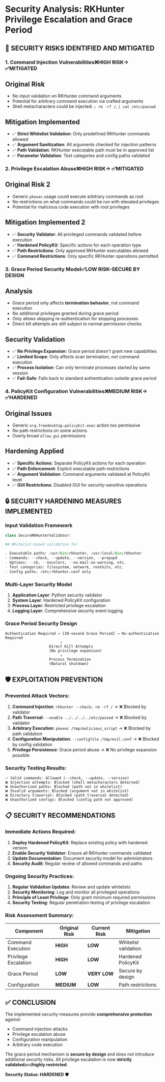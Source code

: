# Security Analysis: RKHunter Privilege Escalation and Grace Period

## 🚨 **SECURITY RISKS IDENTIFIED AND MITIGATED**

### **1. Command Injection Vulnerabilities**❌**HIGH RISK**→ ✅**MITIGATED**

## Original Risk

- No input validation on RKHunter command arguments
- Potential for arbitrary command execution via crafted arguments
- Shell metacharacters could be injected: `; rm -rf /`, `| cat /etc/passwd`

## Mitigation Implemented

- ✅ **Strict Whitelist Validation**: Only predefined RKHunter commands allowed
- ✅ **Argument Sanitization**: All arguments checked for injection patterns
- ✅ **Path Validation**: RKHunter executable path must be in approved list
- ✅ **Parameter Validation**: Test categories and config paths validated

### **2. Privilege Escalation Abuse**❌**HIGH RISK**→ ✅**MITIGATED**

## Original Risk 2

- Generic `pkexec` usage could execute arbitrary commands as root
- No restrictions on what commands could be run with elevated privileges
- Potential for malicious code execution with root privileges

## Mitigation Implemented 2

- ✅ **Security Validator**: All privileged commands validated before execution
- ✅ **Hardened PolicyKit**: Specific actions for each operation type
- ✅ **Path Restrictions**: Only approved RKHunter executables allowed
- ✅ **Command Restrictions**: Only specific RKHunter operations permitted

### **3. Grace Period Security Model**✅**LOW RISK**-**SECURE BY DESIGN**

## Analysis

- Grace period only affects **termination behavior**, not command execution
- No additional privileges granted during grace period
- Only allows skipping re-authentication for stopping processes
- Direct kill attempts are still subject to normal permission checks

## Security Validation

- ✅ **No Privilege Expansion**: Grace period doesn't grant new capabilities
- ✅ **Limited Scope**: Only affects scan termination, not command execution
- ✅ **Process Isolation**: Can only terminate processes started by same session
- ✅ **Fail-Safe**: Falls back to standard authentication outside grace period

### **4. PolicyKit Configuration Vulnerabilities**❌**MEDIUM RISK**→ ✅**HARDENED**

## Original Issues

- Generic `org.freedesktop.policykit.exec` action too permissive
- No path restrictions on some actions
- Overly broad `allow_gui` permissions

## Hardening Applied

- ✅ **Specific Actions**: Separate PolicyKit actions for each operation
- ✅ **Path Enforcement**: Explicit executable path restrictions
- ✅ **Argument Validation**: Command arguments validated at PolicyKit level
- ✅ **GUI Restrictions**: Disabled GUI for security-sensitive operations

## 🔒 **SECURITY HARDENING MEASURES IMPLEMENTED**

### **Input Validation Framework**

```Python
class SecureRKHunterValidator:

## Whitelist-based validation for

- Executable paths: /usr/bin/rkhunter, /usr/local/bin/rkhunter
- Commands: --check, --update, --version, --propupd
- Options: --sk, --nocolors, --no-mail-on-warning, etc.
- Test categories: filesystem, network, rootkits, etc.
- Config paths: /etc/rkhunter.conf only

```

### **Multi-Layer Security Model**

1. **Application Layer**: Python security validator
2. **System Layer**: Hardened PolicyKit configuration
3. **Process Layer**: Restricted privilege escalation
4. **Logging Layer**: Comprehensive security event logging

### **Grace Period Security Design**

```text
Authentication Required → [30-second Grace Period] → Re-authentication Required
                         ↓
                    Direct Kill Attempts
                    (No privilege expansion)
                         ↓
                    Process Termination
                    (Natural shutdown)
```

## 🛡️ **EXPLOITATION PREVENTION**

### **Prevented Attack Vectors:**

1. **Command Injection**: `rkhunter --check; rm -rf /` → ❌ Blocked by validator
2. **Path Traversal**: `--enable ../../../../etc/passwd` → ❌ Blocked by validator
3. **Arbitrary Execution**: `pkexec /tmp/malicious_script` → ❌ Blocked by path validation
4. **Configuration Manipulation**: `--configfile /tmp/evil.conf` → ❌ Blocked by config validation
5. **Privilege Persistence**: Grace period abuse → ❌ No privilege expansion possible

### **Security Testing Results:**

```text
✅ Valid commands: Allowed (--check, --update, --version)
❌ Injection attempts: Blocked (shell metacharacters detected)
❌ Unauthorized paths: Blocked (path not in whitelist)
❌ Invalid arguments: Blocked (argument not in whitelist)
❌ Directory traversal: Blocked (path traversal detected)
❌ Unauthorized configs: Blocked (config path not approved)
```

## 📋 **SECURITY RECOMMENDATIONS**

### **Immediate Actions Required:**

1. **Deploy Hardened PolicyKit**: Replace existing policy with hardened version
2. **Enable Security Validator**: Ensure all RKHunter commands validated
3. **Update Documentation**: Document security model for administrators
4. **Security Audit**: Regular review of allowed commands and paths

### **Ongoing Security Practices:**

1. **Regular Validation Updates**: Review and update whitelists
2. **Security Monitoring**: Log and monitor all privileged operations
3. **Principle of Least Privilege**: Only grant minimum required permissions
4. **Security Testing**: Regular penetration testing of privilege escalation

### **Risk Assessment Summary:**

| Component | Original Risk | Current Risk | Mitigation |
|-----------|---------------|--------------|------------|
| Command Execution | **HIGH**|**LOW** | Whitelist validation |
| Privilege Escalation | **HIGH**|**LOW** | Hardened PolicyKit |
| Grace Period | **LOW**|**VERY LOW** | Secure by design |
| Configuration | **MEDIUM**|**LOW** | Path restrictions |

## ✅ **CONCLUSION**

The implemented security measures provide **comprehensive protection** against:

- Command injection attacks
- Privilege escalation abuse
- Configuration manipulation
- Arbitrary code execution

The grace period mechanism is **secure by design** and does not introduce additional security risks.
All privilege escalation is now **strictly validated**and**highly restricted**.

**Security Status: HARDENED** 🛡️
